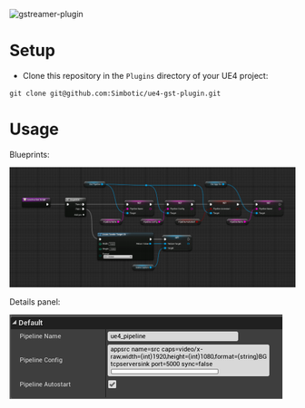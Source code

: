 ![gstreamer-plugin](docs/media/consume_stream.gif)

# Setup

- Clone this repository in the `Plugins` directory of your UE4 project:
```
git clone git@github.com:Simbotic/ue4-gst-plugin.git
```

# Usage

Blueprints:

![gst-plugin-ue4 blueprints](docs/media/gst_pipeline.png)

Details panel:

![gst-plugin-ue4 details panel](docs/media/details_panel.png)
